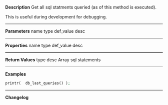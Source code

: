 **Description**
Get all sql statments queried (as of this method is executed).

This is useful during development for debugging.

--------
**Parameters**
name	type	def_value	desc


--------
**Properties**
name	type	def_value	desc


--------
**Return Values**
type	desc
Array	sql statements

--------
**Examples**

```php
printr(  db_last_queries() );
```

--------
**Changelog**

